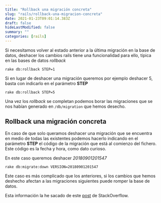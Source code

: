 ```yaml
---
title: "Rollback una migración concreta"
slug: "rails/rollback-una-migracion-concreta"
date: 2021-01-23T09:01:14.383Z
draft: false
hideLastModified: false
summary: ""
categories: [rails]
---
```



  Si necesitamos volver al estado anterior a la última migración en la base de
  datos, deshacer los cambios rails tiene una funcionalidad para ello, típica en
  las bases de datos *rollback*

```rails
rake db:rollback STEP=1
```

  Si en lugar de deshacer una migración queremos por ejemplo deshacer 5, basta
  con indicarlo en el parámetro __STEP__

```rails
rake db:rollback STEP=5
```

  Una vez los *rollback* se completan podemos borar las migraciones que se nos
  habían generado en `/db/migration` que hemos desecho.

Rollback una migración concreta
--------------------------------------------------------------------------------

  En caso de que solo queramos deshacer una migración que se encuentra en medio
  de todas las existentes podemos hacerlo indicando en el parámetro __STEP__ el
  código de la migración que está al comienzo del fichero. Este código es la
  fecha y hora, como dato curioso.

  En este caso queremos deshacer *20180901201547*

```rails
rake db:migrate:down VERSION=20180901201547
```

  Este caso es más complicado que los anteriores, si los cambios que hemos
  deshecho afectan a las migraciones siguientes puede romper la base de datos.

  Esta información la he sacado de este [post] de StackOverflow.

[post]: https://stackoverflow.com/questions/3647685/how-to-rollback-a-specific-migration

